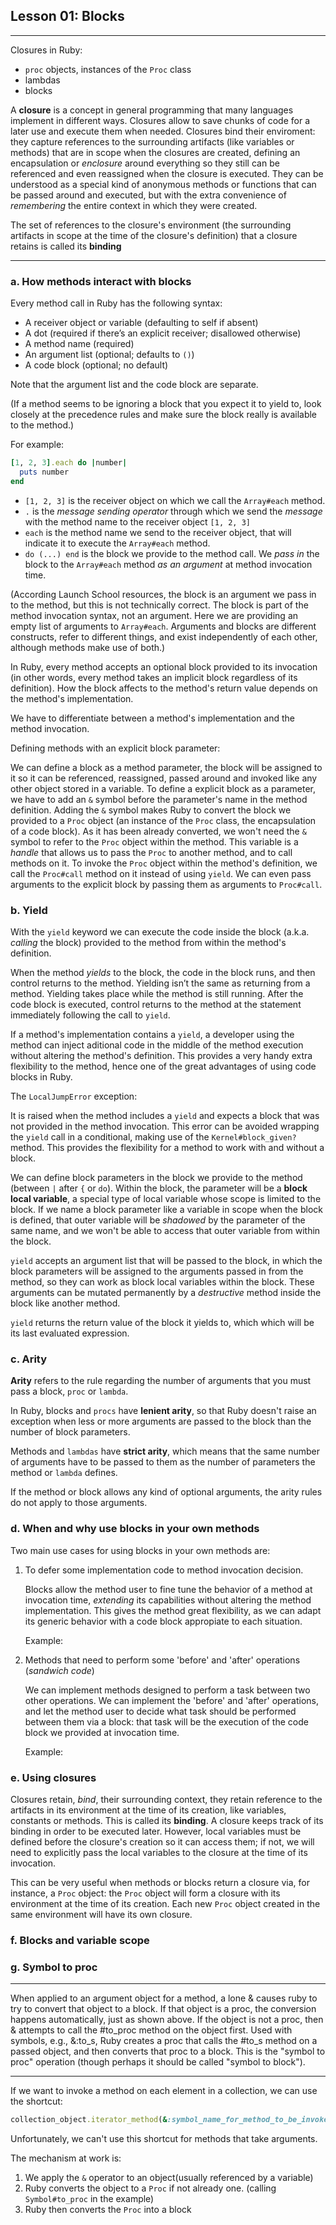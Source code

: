 ## Lesson 01: Blocks
___
Closures in Ruby:

  - `proc` objects, instances of the `Proc` class
  - lambdas
  - blocks

A **closure** is a concept in general programming that many languages implement in different ways. Closures allow to save chunks of code for a later use and execute them when needed. Closures bind their enviroment: they capture references to the surrounding artifacts (like variables or methods) that are in scope when the closures are created, defining an encapsulation or _enclosure_ around everything so they still can be referenced and even reassigned when the closure is executed. They can be understood as a special kind of anonymous methods or functions that can be passed around and executed, but with the extra convenience of _remembering_ the entire context in which they were created.

The set of references to the closure's environment (the surrounding artifacts in scope at the time of the closure's definition) that a closure retains is called its **binding**
___

### a. How methods interact with blocks

Every method call in Ruby has the following syntax:

  - A receiver object or variable (defaulting to self if absent)
  - A dot (required if there’s an explicit receiver; disallowed otherwise)
  - A method name (required)
  - An argument list (optional; defaults to `()`)
  - A code block (optional; no default)

Note that the argument list and the code block are separate.

(If a method seems to be ignoring a block that you expect it to yield to, look closely at the precedence rules and make sure the block really is available to the method.)

For example:
```ruby
[1, 2, 3].each do |number|
  puts number
end
```
- `[1, 2, 3]` is the receiver object on which we call the `Array#each` method.
- `.` is the _message sending operator_ through which we send the _message_ with the method name to the receiver object `[1, 2, 3]`
- `each` is the method name we send to the receiver object, that will indicate it to execute the `Array#each` method.
- `do (...) end` is the block we provide to the method call. We _pass in_ the block to the `Array#each` method _as an argument_ at method invocation time. 

(According Launch School resources, the block is an argument we pass in to the method, but this is not technically correct. The block is part of the method invocation syntax, not an argument. Here we are providing an empty list of arguments to `Array#each`. Arguments and blocks are different constructs, refer to different things, and exist independently of each other, although methods make use of both.)

In Ruby, every method accepts an optional block provided to its invocation (in other words, every method takes an implicit block regardless of its definition). How the block affects to the method's return value depends on the method's implementation.

We have to differentiate between a method's implementation and the method invocation.

Defining methods with an explicit block parameter:

We can define a block as a method parameter, the block will be assigned to it so it can be referenced, reassigned, passed around and invoked like any other object stored in a variable.
To define a explicit block as a parameter, we have to add an `&` symbol before the parameter's name in the method definition.
Adding the `&` symbol makes Ruby to convert the block we provided to a `Proc` object (an instance of the `Proc` class, the encapsulation of a code block). As it has been already converted, we won't need the `&` symbol to refer to the `Proc` object within the method. This variable is a _handle_ that allows us to pass the `Proc` to another method, and to call methods on it.
To invoke the `Proc` object within the method's definition, we call the `Proc#call` method on it instead of using `yield`. We can even pass arguments to the explicit block by passing them as arguments to `Proc#call`.


### b. Yield

With the `yield` keyword we can execute the code inside the block (a.k.a. _calling_ the block) provided to the method from within the method's definition.

When the method _yields_ to the block, the code in the block runs, and then control returns to the method. Yielding isn’t the same as returning from a method. Yielding takes place while the method is still running. After the code block is executed, control returns to the method at the statement immediately following the call to `yield`.

If a method's implementation contains a `yield`, a developer using the method can inject aditional code in the middle of the method execution without altering the method's definition. This provides a very handy extra flexibility to the method, hence one of the great advantages of using code blocks in Ruby.

The `LocalJumpError` exception:

It is raised when the method includes a `yield` and expects a block that was not provided in the method invocation. This error can be avoided wrapping the `yield` call in a conditional, making use of the `Kernel#block_given?` method. This provides the flexibility for a method to work with and without a block.

We can define block parameters in the block we provide to the method (between `|` after `{` or `do`). Within the block, the parameter will be a **block local variable**, a special type of local variable whose scope is limited to the block. If we name a block parameter like a variable in scope when the block is defined, that outer variable will be _shadowed_ by the parameter of the same name, and we won't be able to access that outer variable from within the block.

`yield` accepts an argument list that will be passed to the block, in which the block parameters will be assigned to the arguments passed in from the method, so they can work as block local variables within the block. These arguments can be mutated permanently by a _destructive_ method inside the block like another method.

`yield` returns the return value of the block it yields to, which which will be its last evaluated expression. 

### c. Arity

**Arity** refers to the rule regarding the number of arguments that you must pass a block, `proc` or `lambda`.

In Ruby, blocks and `procs` have **lenient arity**, so that Ruby doesn't raise an exception when less or more arguments are passed to the block than the number of block parameters.

Methods and `lambdas` have **strict arity**, which means that the same number of arguments have to be passed to them as the number of parameters the method or `lambda` defines.

If the method or block allows any kind of optional arguments, the arity rules do not apply to those arguments.

### d. When and why use blocks in your own methods

Two main use cases for using blocks in your own methods are:

1. To defer some implementation code to method invocation decision.

   Blocks allow the method user to fine tune the behavior of a method at invocation time, _extending_ its capabilities without altering the method implementation. This gives the method great flexibility, as we can adapt its generic behavior with a code block appropiate to each situation.

   Example:

2. Methods that need to perform some 'before' and 'after' operations (_sandwich code_)

   We can implement methods designed to perform a task between two other operations. We can implement the 'before' and 'after' operations, and let the method user to decide what task should be performed between them via a block: that task will be the execution of the code block we provided at invocation time.

   Example:

### e. Using closures

Closures retain, _bind_, their surrounding context, they retain reference to the artifacts in its environment at the time of its creation, like variables, constants or methods. This is called its **binding**. A closure keeps track of its binding in order to be executed later. However, local variables must be defined before the closure's creation so it can access them; if not, we will need to explicitly pass the local variables  to the closure at the time of its invocation.

This can be very useful when methods or blocks return a closure via, for instance, a `Proc` object: the `Proc` object will form a closure with its environment at the time of its creation. Each new `Proc` object created in the same environment will have its own closure.

### f. Blocks and variable scope

### g. Symbol to proc
___
When applied to an argument object for a method, a lone & causes ruby to try to convert that object to a block. If that object is a proc, the conversion happens automatically, just as shown above. If the object is not a proc, then & attempts to call the #to_proc method on the object first. Used with symbols, e.g., &:to_s, Ruby creates a proc that calls the #to_s method on a passed object, and then converts that proc to a block. This is the "symbol to proc" operation (though perhaps it should be called "symbol to block").
___

If we want to invoke a method on each element in a collection, we can use the shortcut:
```ruby
collection_object.iterator_method(&:symbol_name_for_method_to_be_invoked_on_each_element)
```
Unfortunately, we can't use this shortcut for methods that take arguments.

The mechanism at work is: 
1. We apply the `&` operator to an object(usually referenced by a variable)
2. Ruby converts the object to a `Proc` if not already one. (calling `Symbol#to_proc` in the example)
3. Ruby then converts the `Proc` into a block




